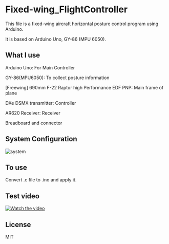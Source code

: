# Fixed-wing_FlightController
This file is a fixed-wing aircraft horizontal posture control program using Arduino.

It is based on Arduino Uno, GY-86 (MPU 6050).

## What I use
Arduino Uno: For Main Controller

GY-86(MPU6050): To collect posture information

[Freewing] 690mm F-22 Raptor high Performance EDF PNP: Main frame of plane

DXe DSMX transmitter: Controller

AR620 Receiver: Receiver

Breadboard and connector

## System Configuration
![system](https://user-images.githubusercontent.com/74999377/132136380-a29437c9-d93b-475f-a03a-04bd8a06dd22.png)

## To use
Convert .c file to .ino and apply it.

## Test video
[![Watch the video](http://img.youtube.com/vi/hR6FBDZ6PJM/0.jpg)](https://youtu.be/hR6FBDZ6PJM)
## License
MIT
